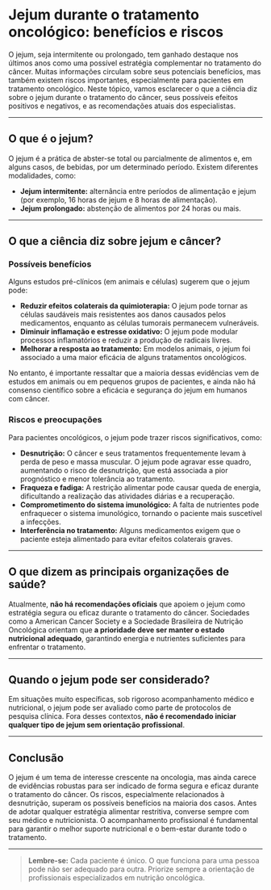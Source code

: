 
# Jejum durante o tratamento oncológico: benefícios e riscos

O jejum, seja intermitente ou prolongado, tem ganhado destaque nos últimos anos como uma possível estratégia complementar no tratamento do câncer. Muitas informações circulam sobre seus potenciais benefícios, mas também existem riscos importantes, especialmente para pacientes em tratamento oncológico. Neste tópico, vamos esclarecer o que a ciência diz sobre o jejum durante o tratamento do câncer, seus possíveis efeitos positivos e negativos, e as recomendações atuais dos especialistas.

---

## O que é o jejum?

O jejum é a prática de abster-se total ou parcialmente de alimentos e, em alguns casos, de bebidas, por um determinado período. Existem diferentes modalidades, como:

- **Jejum intermitente:** alternância entre períodos de alimentação e jejum (por exemplo, 16 horas de jejum e 8 horas de alimentação).
- **Jejum prolongado:** abstenção de alimentos por 24 horas ou mais.

---

## O que a ciência diz sobre jejum e câncer?

### Possíveis benefícios

Alguns estudos pré-clínicos (em animais e células) sugerem que o jejum pode:

- **Reduzir efeitos colaterais da quimioterapia:** O jejum pode tornar as células saudáveis mais resistentes aos danos causados pelos medicamentos, enquanto as células tumorais permanecem vulneráveis.
- **Diminuir inflamação e estresse oxidativo:** O jejum pode modular processos inflamatórios e reduzir a produção de radicais livres.
- **Melhorar a resposta ao tratamento:** Em modelos animais, o jejum foi associado a uma maior eficácia de alguns tratamentos oncológicos.

No entanto, é importante ressaltar que a maioria dessas evidências vem de estudos em animais ou em pequenos grupos de pacientes, e ainda não há consenso científico sobre a eficácia e segurança do jejum em humanos com câncer.

### Riscos e preocupações

Para pacientes oncológicos, o jejum pode trazer riscos significativos, como:

- **Desnutrição:** O câncer e seus tratamentos frequentemente levam à perda de peso e massa muscular. O jejum pode agravar esse quadro, aumentando o risco de desnutrição, que está associada a pior prognóstico e menor tolerância ao tratamento.
- **Fraqueza e fadiga:** A restrição alimentar pode causar queda de energia, dificultando a realização das atividades diárias e a recuperação.
- **Comprometimento do sistema imunológico:** A falta de nutrientes pode enfraquecer o sistema imunológico, tornando o paciente mais suscetível a infecções.
- **Interferência no tratamento:** Alguns medicamentos exigem que o paciente esteja alimentado para evitar efeitos colaterais graves.

---

## O que dizem as principais organizações de saúde?

Atualmente, **não há recomendações oficiais** que apoiem o jejum como estratégia segura ou eficaz durante o tratamento do câncer. Sociedades como a American Cancer Society e a Sociedade Brasileira de Nutrição Oncológica orientam que **a prioridade deve ser manter o estado nutricional adequado**, garantindo energia e nutrientes suficientes para enfrentar o tratamento.

---

## Quando o jejum pode ser considerado?

Em situações muito específicas, sob rigoroso acompanhamento médico e nutricional, o jejum pode ser avaliado como parte de protocolos de pesquisa clínica. Fora desses contextos, **não é recomendado iniciar qualquer tipo de jejum sem orientação profissional**.

---

## Conclusão

O jejum é um tema de interesse crescente na oncologia, mas ainda carece de evidências robustas para ser indicado de forma segura e eficaz durante o tratamento do câncer. Os riscos, especialmente relacionados à desnutrição, superam os possíveis benefícios na maioria dos casos. Antes de adotar qualquer estratégia alimentar restritiva, converse sempre com seu médico e nutricionista. O acompanhamento profissional é fundamental para garantir o melhor suporte nutricional e o bem-estar durante todo o tratamento.

---

> **Lembre-se:** Cada paciente é único. O que funciona para uma pessoa pode não ser adequado para outra. Priorize sempre a orientação de profissionais especializados em nutrição oncológica.
```
